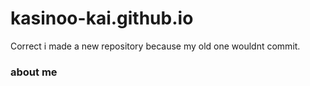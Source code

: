 # kasinoo-kai.github.io
 Correct
i made a new repository because my old one wouldnt commit. 
### about me 
